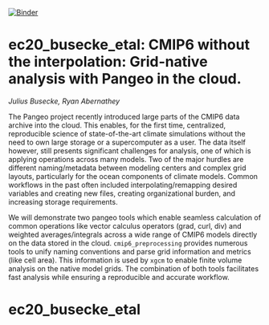 [![Binder](https://binder.pangeo.io/badge_logo.svg)](https://binder.pangeo.io/v2/gh/jbusecke/earthcube2020_cmip6_xgcm/master?filepath=busecke_abernathey_earthcube2020.ipynb)

# ec20_busecke_etal: CMIP6 without the interpolation: Grid-native analysis with Pangeo in the cloud.

*Julius Busecke, Ryan Abernathey*

The Pangeo project recently introduced large parts of the CMIP6 data archive into the cloud. This enables, for the first time, centralized, reproducible science of state-of-the-art climate simulations without the need to own large storage or a supercomputer as a user.
The data itself however, still presents significant challenges for analysis, one of which is applying operations across many models. Two of the major hurdles are different naming/metadata between modeling centers and complex grid layouts, particularly for the ocean components of climate models.
Common workflows in the past often included interpolating/remapping desired variables and creating new files, creating organizational burden, and increasing storage requirements.

We will demonstrate two pangeo tools which enable seamless calculation of common operations like vector calculus operators (grad, curl, div) and weighted averages/integrals across a wide range of CMIP6 models directly on the data stored in the cloud. `cmip6_preprocessing` provides numerous tools to unify naming conventions and parse grid information and metrics (like cell area). This information is used by `xgcm` to enable finite volume analysis on the native model grids. The combination of both tools facilitates fast analysis while ensuring a reproducible and accurate workflow.

# ec20_busecke_etal
